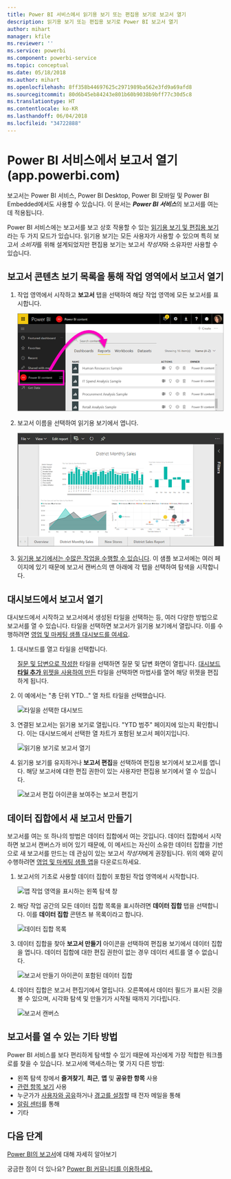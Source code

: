 ```yaml
---
title: Power BI 서비스에서 읽기용 보기 또는 편집용 보기로 보고서 열기
description: 읽기용 보기 또는 편집용 보기로 Power BI 보고서 열기
author: mihart
manager: kfile
ms.reviewer: ''
ms.service: powerbi
ms.component: powerbi-service
ms.topic: conceptual
ms.date: 05/18/2018
ms.author: mihart
ms.openlocfilehash: 8ff358b44697625c2971989ba562e3fd9a69afd8
ms.sourcegitcommit: 80d6b45eb84243e801b60b9038b9bff77c30d5c8
ms.translationtype: HT
ms.contentlocale: ko-KR
ms.lasthandoff: 06/04/2018
ms.locfileid: "34722888"
---
```

# <a name="open-a-report-in-power-bi-service-apppowerbicom"></a>Power BI 서비스에서 보고서 열기(app.powerbi.com)
보고서는 Power BI 서비스, Power BI Desktop, Power BI 모바일 및 Power BI Embedded에서도 사용할 수 있습니다. 이 문서는 ***Power BI 서비스***의 보고서를 여는 데 적용됩니다.

Power BI 서비스에는 보고서를 보고 상호 작용할 수 있는 [읽기용 보기 및 편집용 보기](service-reading-view-and-editing-view.md)라는 두 가지 모드가 있습니다. 읽기용 보기는 모든 사용자가 사용할 수 있으며 특히 보고서 *소비자*를 위해 설계되었지만 편집용 보기는 보고서 *작성자*와 소유자만 사용할 수 있습니다. 

## <a name="open-a-report-from-a-workspace-via-the-reports-content-view-list"></a>**보고서** 콘텐츠 보기 목록을 통해 작업 영역에서 보고서 열기

1. 작업 영역에서 시작하고 **보고서** 탭을 선택하여 해당 작업 영역에 모든 보고서를 표시합니다.  
   
   ![작업 영역의 보고서 탭](media/service-report-open/power-bi-open-report.png)
2. 보고서 이름을 선택하여 읽기용 보기에서 엽니다.  
   
    ![읽기용 보기의 보고서](media/service-report-open/power-bi-reading-view.png)
3. [읽기용 보기에서는 수많은 작업을 수행할 수 있습니다](service-reading-view-and-editing-view.md).  이 샘플 보고서에는 여러 페이지에 있기 때문에 보고서 캔버스의 맨 아래에 각 탭을 선택하여 탐색을 시작합니다. 

## <a name="open-a-report-from-a-dashboard"></a>대시보드에서 보고서 열기
대시보드에서 시작하고 보고서에서 생성된 타일을 선택하는 등, 여러 다양한 방법으로 보고서를 열 수 있습니다.  타일을 선택하면 보고서가 읽기용 보기에서 열립니다. 이를 수행하려면 [영업 및 마케팅 샘플 대시보드를 여세요](sample-datasets.md).

1. 대시보드를 열고 타일을 선택합니다.

   [질문 및 답변으로 작성한](service-dashboard-pin-tile-from-q-and-a.md) 타일을 선택하면 질문 및 답변 화면이 열립니다. [대시보드 **타일 추가** 위젯을 사용하여 만든](service-dashboard-add-widget.md) 타일을 선택하면 마법사를 열어 해당 위젯을 편집하게 됩니다.  

2.  이 예에서는 "총 단위 YTD..." 열 차트 타일을 선택했습니다.

    ![타일을 선택한 대시보드](media/service-report-open/power-bi-dashboard.png)

3.  연결된 보고서는 읽기용 보기로 열립니다. "YTD 범주" 페이지에 있는지 확인합니다. 이는 대시보드에서 선택한 열 차트가 포함된 보고서 페이지입니다.

    ![읽기용 보기로 보고서 열기](media/service-report-open/power-bi-report.png)

4. 읽기용 보기를 유지하거나 **보고서 편집**을 선택하여 편집용 보기에서 보고서를 엽니다. 해당 보고서에 대한 편집 권한이 있는 사용자만 편집용 보기에서 열 수 있습니다.

    ![보고서 편집 아이콘을 보여주는 보고서 편집기](media/service-report-open/power-bi-edit-report.png)

## <a name="create-a-brand-new-report-from-a-dataset"></a>데이터 집합에서 새 보고서 만들기
보고서를 여는 또 하나의 방법은 데이터 집합에서 여는 것입니다. 데이터 집합에서 시작하면 보고서 캔버스가 비어 있기 때문에, 이 메서드는 자신이 소유한 데이터 집합을 기반으로 새 보고서를 만드는 데 관심이 있는 보고서 *작성자*에게 권장됩니다. 위의 예와 같이 수행하려면 [영업 및 마케팅 샘플 앱](sample-datasets.md)을 다운로드하세요.

1. 보고서의 기초로 사용할 데이터 집합이 포함된 작업 영역에서 시작합니다.

   ![앱 작업 영역을 표시하는 왼쪽 탐색 창](media/service-report-open/power-bi-workspace.png)

2. 해당 작업 공간의 모든 데이터 집합 목록을 표시하려면 **데이터 집합** 탭을 선택합니다. 이를 **데이터 집합** 콘텐츠 뷰 목록이라고 합니다.
   
   ![데이터 집합 목록](media/service-report-open/power-bi-dataset.png)

1. 데이터 집합을 찾아 **보고서 만들기** 아이콘을 선택하여 편집용 보기에서 데이터 집합을 엽니다. 데이터 집합에 대한 편집 권한이 없는 경우 데이터 세트를 열 수 없습니다. 
   
    ![보고서 만들기 아이콘이 포함된 데이터 집합](media/service-report-open/power-bi-create-report.png)

3. 데이터 집합은 보고서 편집기에서 열립니다. 오른쪽에서 데이터 필드가 표시된 것을 볼 수 있으며, 시각화 탐색 및 만들기가 시작될 때까지 기다립니다. 

   ![보고서 캔버스](media/service-report-open/power-bi-blank-canvas.png)

##  <a name="still-more-ways-to-open-a-report"></a>보고서를 열 수 있는 기타 방법
Power BI 서비스를 보다 편리하게 탐색할 수 있기 때문에 자신에게 가장 적합한 워크플로를 찾을 수 있습니다. 보고서에 액세스하는 몇 가지 다른 방법:
- 왼쪽 탐색 창에서 **즐겨찾기**, **최근**, **앱** 및 **공유한 항목** 사용 
- [관련 항목 보기](service-related-content.md) 사용
- 누군가가 [사용자와 공유](service-share-reports.md)하거나 [경고를 설정](service-set-data-alerts.md)할 때 전자 메일을 통해    
- [알림 센터](service-notification-center.md)를 통해    
- 기타

## <a name="next-steps"></a>다음 단계
[Power BI의 보고서](service-reports.md)에 대해 자세히 알아보기

궁금한 점이 더 있나요? [Power BI 커뮤니티를 이용하세요.](http://community.powerbi.com/)  

